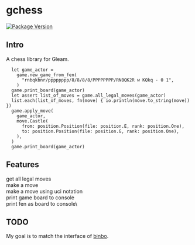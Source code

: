 # gchess
[![Package Version](https://img.shields.io/hexpm/v/gchess)](https://hex.pm/packages/gchess)

<!--[![Hex Docs](https://img.shields.io/badge/hex-docs-ffaff3)](https://hexdocs.pm/gchess/) -->
## Intro

A chess library for Gleam.

```
  let game_actor =
    game.new_game_from_fen(
      "rnbqkbnr/pppppppp/8/8/8/8/PPPPPPPP/RNBQK2R w KQkq - 0 1",
    )
  game.print_board(game_actor)
  let assert list_of_moves = game.all_legal_moves(game_actor)
  list.each(list_of_moves, fn(move) { io.println(move.to_string(move)) })
  game.apply_move(
    game_actor,
    move.Castle(
      from: position.Position(file: position.E, rank: position.One),
      to: position.Position(file: position.G, rank: position.One),
    ),
  )
  game.print_board(game_actor)
```

## Features
get all legal moves\
make a move\
make a move using uci notation\
print game board to console\
print fen as board to console\

## TODO
My goal is to match the interface of [binbo](https://github.com/DOBRO/binbo).
